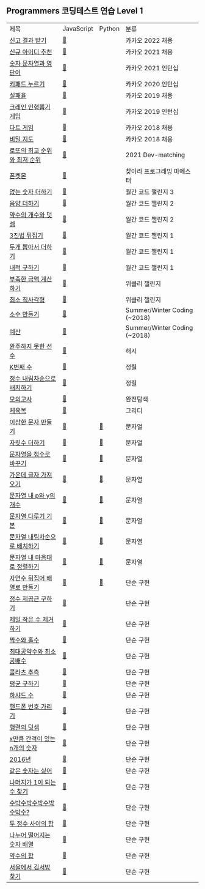 ## Programmers 코딩테스트 연습 Level 1
<div align="center">
    <table>
        <tr>
            <td>제목</td>
            <td>JavaScript</td>
            <td>Python</td>
            <td>분류</td>
        </tr>
        <tr>
            <td><a href="https://programmers.co.kr/learn/courses/30/lessons/92334">신고 결과 받기</a></td>
            <td><a href="https://github.com/sieukim/algorithm-programmers/blob/master/level1/ex19.js">📎️️</a></td>
            <td></td>
            <td>카카오 2022 채용</td>
        </tr>
        <tr>
            <td><a href="https://programmers.co.kr/learn/courses/30/lessons/72410">신규 아이디 추천</a></td>
            <td><a href="https://github.com/sieukim/algorithm-programmers/blob/master/level1/ex02.js">📎️️</a></td>
            <td></td>
            <td>카카오 2021 채용</td>
        </tr>
        <tr>
            <td><a href="https://programmers.co.kr/learn/courses/30/lessons/81301">숫자 문자열과 영단어</a></td>
            <td><a href="https://github.com/sieukim/algorithm-programmers/blob/master/level1/ex03.js">📎️️</a></td>
            <td></td>
            <td>카카오 2021 인턴십</td>
        </tr>
        <tr>
            <td><a href="https://programmers.co.kr/learn/courses/30/lessons/67256">키패드 누르기</a></td>
            <td><a href="https://github.com/sieukim/algorithm-programmers/blob/master/level1/ex04.js">📎️️️</a></td>
            <td></td>
            <td>카카오 2020 인턴십</td>
        </tr>
        <tr>
            <td><a href="https://programmers.co.kr/learn/courses/30/lessons/42889">실패율</a></td>
            <td><a href="https://github.com/sieukim/algorithm-programmers/blob/master/level1/ex15.js">📎️️</a></td>
            <td></td>
            <td>카카오 2019 채용</td>
        </tr>
        <tr>
            <td><a href="https://programmers.co.kr/learn/courses/30/lessons/64061">크레인 인형뽑기 게임</a></td>
            <td><a href="https://github.com/sieukim/algorithm-programmers/blob/master/level1/ex05.js">📎️</a></td>
            <td></td>
            <td>카카오 2019 인턴십</td>
        </tr>
        <tr>
            <td><a href="https://programmers.co.kr/learn/courses/30/lessons/17682">다트 게임</a></td>
            <td><a href="https://github.com/sieukim/algorithm-programmers/blob/master/level1/ex48.js">📎️</a></td>
            <td></td>
            <td>카카오 2018 채용</td>
        </tr>
        <tr>
            <td><a href="https://programmers.co.kr/learn/courses/30/lessons/17681">비밀 지도</a></td>
            <td><a href="https://github.com/sieukim/algorithm-programmers/blob/master/level1/ex49.js">📎️</a></td>
            <td></td>
           <td>카카오 2018 채용</td>
        <tr>
            <td><a href="https://programmers.co.kr/learn/courses/30/lessons/77484">로또의 최고 순위와 최저 순위</a></td>
            <td><a href="https://github.com/sieukim/algorithm-programmers/blob/master/level1/ex01.js">📎️</a></td>
            <td></td>
            <td>2021 Dev-matching</td>
        </tr>
        <tr>
            <td><a href="https://programmers.co.kr/learn/courses/30/lessons/1845">폰켓몬</a></td>
            <td><a href="https://github.com/sieukim/algorithm-programmers/blob/master/level1/ex14.js">📎️</a></td>
            <td></td>
            <td>찾아라 프로그래밍 마에스터</td>
        </tr>
        <tr>
            <td><a href="https://programmers.co.kr/learn/courses/30/lessons/86051">없는 숫자 더하기</a></td>
            <td><a href="https://github.com/sieukim/algorithm-programmers/blob/master/level1/ex06.js">📎️</a></td>
            <td></td>
            <td>월간 코드 챌린지 3</td>
        </tr>
        <tr>
            <td><a href="https://programmers.co.kr/learn/courses/30/lessons/76501">음양 더하기</a></td>
            <td><a href="https://github.com/sieukim/algorithm-programmers/blob/master/level1/ex07.js">📎️</a></td>
            <td></td>
            <td>월간 코드 챌린지 2</td>
        </tr>
        <tr>
            <td><a href="https://programmers.co.kr/learn/courses/30/lessons/77884">약수의 개수와 덧셈</a></td>
            <td><a href="https://github.com/sieukim/algorithm-programmers/blob/master/level1/ex16.js">📎️</a></td>
            <td></td>
            <td>월간 코드 챌린지 2</td>
        </tr>
        <tr>
            <td><a href="https://programmers.co.kr/learn/courses/30/lessons/68935">3진법 뒤집기</a></td>
            <td><a href="https://github.com/sieukim/algorithm-programmers/blob/master/level1/ex17.js">📎️</a></td>
            <td></td>
            <td>월간 코드 챌린지 1</td>
        </tr>
        <tr>
            <td><a href="https://programmers.co.kr/learn/courses/30/lessons/68644">두개 뽑아서 더하기</a></td>
            <td><a href="https://github.com/sieukim/algorithm-programmers/blob/master/level1/ex18.js">📎️</a></td>
            <td></td>
            <td>월간 코드 챌린지 1</td>
        </tr>
        <tr>
            <td><a href="https://programmers.co.kr/learn/courses/30/lessons/70128">내적 구하기</a></td>
            <td><a href="https://github.com/sieukim/algorithm-programmers/blob/master/level1/ex08.js">📎️</a></td>
            <td></td>
            <td>월간 코드 챌린지 1</td>
        </tr>
        <tr>
            <td><a href="https://programmers.co.kr/learn/courses/30/lessons/82612">부족한 금액 계산하기</a></td>
            <td><a href="https://github.com/sieukim/algorithm-programmers/blob/master/level1/ex50.js">📎️</a></td>
            <td></td>
            <td>위클리 챌린지</td>
        </tr>
        <tr>
            <td><a href="https://programmers.co.kr/learn/courses/30/lessons/86491">최소 직사각형</a></td>
            <td><a href="https://github.com/sieukim/algorithm-programmers/blob/master/level1/ex51.js">📎️</a></td>
            <td></td>
            <td>위클리 챌린지</td>
        </tr>
        <tr>
            <td><a href="https://programmers.co.kr/learn/courses/30/lessons/12977">소수 만들기</a></td>
            <td><a href="https://github.com/sieukim/algorithm-programmers/blob/master/level1/ex09.js">📎️</a></td>
            <td></td>
            <td>Summer/Winter Coding (~2018)</td>
        </tr>
        <tr>
            <td><a href="https://programmers.co.kr/learn/courses/30/lessons/12982">예산</a></td>
            <td><a href="https://github.com/sieukim/algorithm-programmers/blob/master/level1/ex52.js">📎️</a></td>
            <td></td>
            <td>Summer/Winter Coding (~2018)</td>
        </tr>
        <tr>
            <td><a href="https://programmers.co.kr/learn/courses/30/lessons/42576">완주하지 못한 선수</a></td>
            <td><a href="https://github.com/sieukim/algorithm-programmers/blob/master/level1/ex10.js">📎️</a></td>
            <td></td>
            <td>해시</td>
        </tr>
        <tr>
            <td><a href="https://programmers.co.kr/learn/courses/30/lessons/42748">K번째 수</a></td>
            <td><a href="https://github.com/sieukim/algorithm-programmers/blob/master/level1/ex11.js">📎️</a></td>
            <td></td>
            <td>정렬</td>
        </tr>
        <tr>
            <td><a href="https://programmers.co.kr/learn/courses/30/lessons/12933">정수 내림차순으로 배치하기</a></td>
            <td><a href="https://github.com/sieukim/algorithm-programmers/blob/master/level1/ex23.js">📎️</a></td>
            <td></td>
            <td>정렬</td>
        </tr> 
        <tr>
            <td><a href="https://programmers.co.kr/learn/courses/30/lessons/42840">모의고사</a></td>
            <td><a href="https://github.com/sieukim/algorithm-programmers/blob/master/level1/ex12.js">📎️</a></td>
            <td></td>
            <td>완전탐색</td>
        </tr>
        <tr>
            <td><a href="https://programmers.co.kr/learn/courses/30/lessons/42862">체육복</a></td>
            <td><a href="https://github.com/sieukim/algorithm-programmers/blob/master/level1/ex13.js">📎️</a></td>
            <td></td>
            <td>그리디</td>
        </tr>
        <tr>
            <td><a href="https://programmers.co.kr/learn/courses/30/lessons/12930">이상한 문자 만들기</a></td>
            <td><a href="https://github.com/sieukim/algorithm-programmers/blob/master/level1/ex20.js">📎️</a></td>
            <td><a href="https://github.com/sieukim/algorithm-programmers/blob/master/level1/ex20.py">📎️</a></td>
            <td>문자열</td>
        </tr>   
        <tr>
            <td><a href="https://programmers.co.kr/learn/courses/30/lessons/12931">자릿수 더하기</a></td>
            <td><a href="https://github.com/sieukim/algorithm-programmers/blob/master/level1/ex21.js">📎️</a></td>
            <td><a href="https://github.com/sieukim/algorithm-programmers/blob/master/level1/ex21.py">📎️</a></td>
            <td>문자열</td>
        </tr>
        <tr>
            <td><a href="https://programmers.co.kr/learn/courses/30/lessons/12925">문자열을 정수로 바꾸기</a></td>
            <td><a href="https://github.com/sieukim/algorithm-programmers/blob/master/level1/ex40.js">📎️</a></td>
            <td><a href="https://github.com/sieukim/algorithm-programmers/blob/master/level1/ex40.py">📎️</a></td>
            <td>문자열</td>
        </tr>
        <tr>
            <td><a href="https://programmers.co.kr/learn/courses/30/lessons/12903">가운데 글자 가져오기</a></td>
            <td><a href="https://github.com/sieukim/algorithm-programmers/blob/master/level1/ex41.js">📎️</a></td>
            <td><a href="https://github.com/sieukim/algorithm-programmers/blob/master/level1/ex41.py">📎️</a></td>
            <td>문자열</td>
        </tr>
        <tr>
            <td><a href="https://programmers.co.kr/learn/courses/30/lessons/12916">문자열 내 p와 y의 개수</a></td>
            <td><a href="https://github.com/sieukim/algorithm-programmers/blob/master/level1/ex42.js">📎️</a></td>
            <td><a href="https://github.com/sieukim/algorithm-programmers/blob/master/level1/ex42.py">📎️</a></td>
            <td>문자열</td>
        </tr>
        <tr>
            <td><a href="https://programmers.co.kr/learn/courses/30/lessons/12918">문자열 다루기 기본</a></td>
            <td><a href="https://github.com/sieukim/algorithm-programmers/blob/master/level1/ex43.js">📎️</a></td>
            <td><a href="https://github.com/sieukim/algorithm-programmers/blob/master/level1/ex43.py">📎️</a></td>
            <td>문자열</td>
        </tr>
        <tr>
            <td><a href="https://programmers.co.kr/learn/courses/30/lessons/12917">문자열 내림차순으로 배치하기</a></td>
            <td><a href="https://github.com/sieukim/algorithm-programmers/blob/master/level1/ex44.js">📎️</a></td>
            <td><a href="https://github.com/sieukim/algorithm-programmers/blob/master/level1/ex44.py">📎️</a></td>
            <td>문자열</td>
        </tr>
        <tr>
            <td><a href="https://programmers.co.kr/learn/courses/30/lessons/12915">문자열 내 마음대로 정렬하기</a></td>
            <td><a href="https://github.com/sieukim/algorithm-programmers/blob/master/level1/ex45.js">📎️</a></td>
            <td><a href="https://github.com/sieukim/algorithm-programmers/blob/master/level1/ex45.py">📎️</a></td>
            <td>문자열</td>
        </tr>
        <tr>
            <td><a href="https://programmers.co.kr/learn/courses/30/lessons/12932">자연수 뒤집어 배열로 만들기</a></td>
            <td><a href="https://github.com/sieukim/algorithm-programmers/blob/master/level1/ex22.js">📎️</a></td>
            <td><a href="https://github.com/sieukim/algorithm-programmers/blob/master/level1/ex22.py">📎️</a></td>
            <td>단순 구현</td>
        </tr>  
        <tr>
            <td><a href="https://programmers.co.kr/learn/courses/30/lessons/12934">정수 제곱근 구하기</a></td>
            <td><a href="https://github.com/sieukim/algorithm-programmers/blob/master/level1/ex24.js">📎️</a></td>
            <td></td>
            <td>단순 구현</td>
        </tr>
        <tr>
            <td><a href="https://programmers.co.kr/learn/courses/30/lessons/12935">제일 작은 수 제거하기</a></td>
            <td><a href="https://github.com/sieukim/algorithm-programmers/blob/master/level1/ex25.js">📎️</a></td>
            <td></td>
            <td>단순 구현</td>
        </tr>
        <tr>
            <td><a href="https://programmers.co.kr/learn/courses/30/lessons/12937">짝수와 홀수</a></td>
            <td><a href="https://github.com/sieukim/algorithm-programmers/blob/master/level1/ex26.js">📎️</a></td>
            <td></td>
            <td>단순 구현</td>
        </tr>
        <tr>
            <td><a href="https://programmers.co.kr/learn/courses/30/lessons/12940">최대공약수와 최소공배수</a></td>
            <td><a href="https://github.com/sieukim/algorithm-programmers/blob/master/level1/ex27.js">📎️</a></td>
            <td></td>
            <td>단순 구현</td>
        </tr>
        <tr>
            <td><a href="https://programmers.co.kr/learn/courses/30/lessons/12943">콜라츠 추측</a></td>
            <td><a href="https://github.com/sieukim/algorithm-programmers/blob/master/level1/ex28.js">📎️</a></td>
            <td></td>
            <td>단순 구현</td>  
        </tr>
        <tr>
            <td><a href="https://programmers.co.kr/learn/courses/30/lessons/12944">평균 구하기</a></td>
            <td><a href="https://github.com/sieukim/algorithm-programmers/blob/master/level1/ex29.js">📎️</a></td>
            <td></td>
            <td>단순 구현</td>
        </tr>
        <tr>
            <td><a href="https://programmers.co.kr/learn/courses/30/lessons/12947">하샤드 수</a></td>
            <td><a href="https://github.com/sieukim/algorithm-programmers/blob/master/level1/ex30.js">📎️</a></td>
            <td></td>
            <td>단순 구현</td>
        </tr>
        <tr>
            <td><a href="https://programmers.co.kr/learn/courses/30/lessons/12948">핸드폰 번호 가리기</a></td>
            <td><a href="https://github.com/sieukim/algorithm-programmers/blob/master/level1/ex31.js">📎️</a></td>
            <td></td>
            <td>단순 구현</td>
        </tr>
        <tr>
            <td><a href="https://programmers.co.kr/learn/courses/30/lessons/12950">행렬의 덧셈</a></td>
            <td><a href="https://github.com/sieukim/algorithm-programmers/blob/master/level1/ex32.js">📎️</a></td>
            <td></td>
            <td>단순 구현</td>
        </tr>
        <tr>
            <td><a href="https://programmers.co.kr/learn/courses/30/lessons/12954">x만큼 간격이 있는 n개의 숫자</a></td>
            <td><a href="https://github.com/sieukim/algorithm-programmers/blob/master/level1/ex33.js">📎️</a></td>
            <td></td>
            <td>단순 구현</td>
        </tr>
        <tr>
            <td><a href="https://programmers.co.kr/learn/courses/30/lessons/12901">2016년</a></td>
            <td><a href="https://github.com/sieukim/algorithm-programmers/blob/master/level1/ex34.js">📎️</a></td>
            <td></td>
            <td>단순 구현</td>
        </tr>
        <tr>
            <td><a href="https://programmers.co.kr/learn/courses/30/lessons/12906">같은 숫자는 싫어</a></td>
            <td><a href="https://github.com/sieukim/algorithm-programmers/blob/master/level1/ex35.js">📎️</a></td>
            <td></td>
            <td>단순 구현</td>
        </tr>
        <tr>
            <td><a href="https://programmers.co.kr/learn/courses/30/lessons/87389">나머지가 1이 되는 수 찾기</a></td>
            <td><a href="https://github.com/sieukim/algorithm-programmers/blob/master/level1/ex36.js">📎️</a></td>
            <td></td>
            <td>단순 구현</td>
        </tr>
        <tr>
            <td><a href="https://programmers.co.kr/learn/courses/30/lessons/12922">수박수박수박수박수박수?</a></td>
            <td><a href="https://github.com/sieukim/algorithm-programmers/blob/master/level1/ex37.js">📎️</a></td>
            <td></td>
            <td>단순 구현</td>
        </tr>
        <tr>
            <td><a href="https://programmers.co.kr/learn/courses/30/lessons/12912">두 정수 사이의 합</a></td>
            <td><a href="https://github.com/sieukim/algorithm-programmers/blob/master/level1/ex38.js">📎️</a></td>
            <td></td>
            <td>단순 구현</td>
        </tr>
        <tr>
            <td><a href="https://programmers.co.kr/learn/courses/30/lessons/12910">나누어 떨어지는 숫자 배열</a></td>
            <td><a href="https://github.com/sieukim/algorithm-programmers/blob/master/level1/ex39.js">📎️</a></td>
            <td></td>
            <td>단순 구현</td>
        </tr>
        <tr>
            <td><a href="https://programmers.co.kr/learn/courses/30/lessons/12928">약수의 합</a></td>
            <td><a href="https://github.com/sieukim/algorithm-programmers/blob/master/level1/ex46.js">📎️</a></td>
            <td></td>
            <td>단순 구현</td>
        </tr>
        <tr>
            <td><a href="https://programmers.co.kr/learn/courses/30/lessons/12919">서울에서 김서방 찾기</a></td>
            <td><a href="https://github.com/sieukim/algorithm-programmers/blob/master/level1/ex47.js">📎️</a></td>
            <td></td>
            <td>단순 구현</td>
        </tr>
    </table>
</div>
